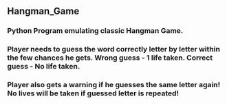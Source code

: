 ## Hangman_Game

### Python Program emulating classic Hangman Game. 
### Player needs to guess the word correctly letter by letter within the few chances he gets. Wrong guess - 1 life taken. Correct guess - No life taken.
### Player also gets a warning if he guesses the same letter again! No lives will be taken if guessed letter is repeated!
